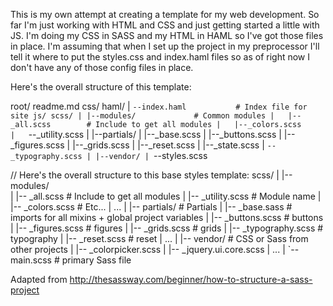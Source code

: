 This is my own attempt at creating a template for my web development. So far I'm just working with HTML and CSS and just getting started a little with JS. I'm doing my CSS in SASS and my HTML in HAML so I've got those files in place. I'm assuming that when I set up the project in my preprocessor I'll tell it where to put the styles.css and index.haml files so as of right now I don't have any of those config files in place.

Here's the overall structure of this template:

root/
readme.md
css/
haml/
  |
  `--index.haml           # Index file for site
js/
scss/
  |
  |--modules/             # Common modules
  |   |--_all.scss        # Include to get all modules
  |   |--_colors.scss     
  |   `--_utility.scss
  |
  |--partials/
  |   |--_base.scss
  |   |--_buttons.scss
  |   |--_figures.scss
  |   |--_grids.scss
  |   |--_reset.scss
  |   |--_state.scss
  |   `--_typography.scss
  |
  |--vendor/
  |
  `--styles.scss




// Here's the overall structure to this base styles template:
scss/
|
|-- modules/              
|   |-- _all.scss         # Include to get all modules
|      |-- _utility.scss  # Module name
|      |-- _colors.scss   # Etc...
|   ...
|
|-- partials/             # Partials
|   |-- _base.sass        # imports for all mixins + global project variables
|   |-- _buttons.scss     # buttons
|   |-- _figures.scss     # figures
|   |-- _grids.scss       # grids
|   |-- _typography.scss  # typography
|   |-- _reset.scss       # reset
|   ...
|
|-- vendor/               # CSS or Sass from other projects
|   |-- _colorpicker.scss
|   |-- _jquery.ui.core.scss
|   ...
|
`-- main.scss            # primary Sass file

Adapted from http://thesassway.com/beginner/how-to-structure-a-sass-project
